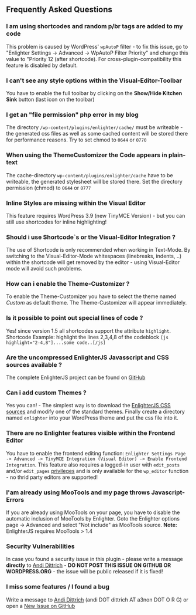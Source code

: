 
## Frequently Asked Questions ##

### I am using shortcodes and random p/br tags are added to my code ###
This problem is caused by WordPress' `wpAutoP` filter - to fix this issue, go to "Enlighter Settings -> Advanced -> WpAutoP Filter Priority" and change this value to "Priority 12 (after shortcode). For cross-plugin-compatibility this feature is disabled by default.

### I can't see any style options within the Visual-Editor-Toolbar ###
You have to enable the full toolbar by clicking on the **Show/Hide Kitchen Sink** button (last icon on the toolbar)

### I get an "file permission" php error in my blog ###
The directory `/wp-content/plugins/enlighter/cache/` must be writeable - the generated css files as well as some cached content will be stored there for performance reasons. Try to set chmod to `0644` or `0770`

### When using the ThemeCustomizer the Code appears in plain-text ###
The cache-directory `wp-content/plugins/enlighter/cache` have to be writeable, the generated stylesheet will be stored there. Set the directory permission (chmod) to `0644` or `0777`

### Inline Styles are missing within the Visual Editor ###
This feature requires WordPress 3.9 (new TinyMCE Version) - but you can still use shortcodes for inline highlighting! 

### Should i use Shortcode`s or the Visual-Editor Integration ? ###
The use of Shortcode is only recommended when working in Text-Mode. By switching to the Visual-Editor-Mode whitespaces (linebreaks, indents, ..) within the shortcode will get removed by the editor - using Visual-Editor mode will avoid such problems.

### How can i enable the Theme-Customizer ? ###
To enable the Theme-Customizer you have to select the theme named *Custom* as default theme. The Theme-Customizer will appear immediately.

### Is it possible to point out special lines of code ? ###
Yes! since version 1.5 all shortcodes support the attribute ``highlight``.
Shortcode Example: highlight the lines 2,3,4,8 of the codeblock `[js highlight="2-4,8"]....some code..[/js]`
	
### Are the uncompressed EnlighterJS Javasscript and CSS sources available ? ###
The complete EnlighterJS project can be found on [GitHub](https://github.com/AndiDittrich/EnlighterJS "EnligherJS Project")

### Can i add custom Themes ? ###
Yes you can! - The simplest way is to download the [EnlighterJS CSS sources](https://github.com/AndiDittrich/EnlighterJS/tree/master/Source/Themes "EnligherJS Project") and modify one of the standard themes. Finally create a directory named `enlighter` into your WordPress theme and put the css file into it.

### There are no Enlighter features visible within the Frontend Editor ###
You have to enable the frontend editing function: `Enlighter Settings Page -> Advanced -> TinyMCE Integration (Visual Editor) -> Enable Frontend Integration`. This feature also requires a logged-in user with `edit_posts` and/or `edit_pages` [privileges](http://codex.wordpress.org/Function_Reference/current_user_can) and is only available for the `wp_editor` function - no thrid party editors are supported!

### I'am already using MooTools and my page throws Javascript-Errors ###
If you are already using MooTools on your page, you have to disable the automatic inclusion of MooTools by Enlighter. Goto the Enlighter options page -> Advanced and select "Not include" as MooTools source. 
**Note:** EnlighterJS requires MooTools > 1.4

### Security Vulnerabilities ###
In case you found a security issue in this plugin - please write a message **directly** to [Andi Dittrich](http://andidittrich.de/contact) - __**DO NOT POST THIS ISSUE ON GITHUB OR WORDPRESS.ORG**__ - the issue will be public released if it is fixed!

### I miss some features / I found a bug ###
Write a message to [Andi Dittrich](http://andidittrich.de/contact) (andi DOT dittrich AT a3non DOT O R G) or open a [New Issue on GitHub](https://github.com/AndiDittrich/WordPress.Enlighter/issues)
